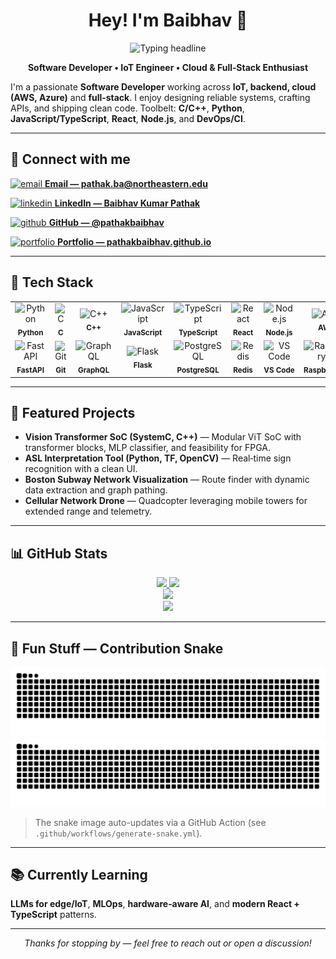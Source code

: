 <div align="center">

# Hey! I'm Baibhav 👋

<img src="https://readme-typing-svg.demolab.com?font=Fira+Code&size=28&pause=1200&center=true&vCenter=true&width=900&lines=Software+Developer+%7C+IoT+Engineer+%7C+Full-Stack;Building+Cloud+%2B+Edge+Systems;Learning+LLMs+for+IoT;Open+to+collabs+%26+interesting+projects" alt="Typing headline" />

**Software Developer • IoT Engineer • Cloud & Full‑Stack Enthusiast**

</div>

I'm a passionate **Software Developer** working across **IoT, backend, cloud (AWS, Azure)** and **full‑stack**. I enjoy designing reliable systems, crafting APIs, and shipping clean code. Toolbelt: **C/C++**, **Python**, **JavaScript/TypeScript**, **React**, **Node.js**, and **DevOps/CI**.

---

## 🔗 Connect with me

<p>
  <a href="mailto:pathak.ba@northeastern.edu" target="_blank">
    <img src="https://cdn.jsdelivr.net/gh/simple-icons/simple-icons/icons/gmail.svg" width="28" alt="email" />
    <b>  Email — pathak.ba@northeastern.edu</b>
  </a>
</p>
<p>
  <a href="https://www.linkedin.com/in/baibhav-kumar-pathak-b806aa13b/" target="_blank">
    <img src="https://cdn.jsdelivr.net/gh/devicons/devicon/icons/linkedin/linkedin-original.svg" width="28" alt="linkedin"/>
    <b>  LinkedIn — Baibhav Kumar Pathak</b>
  </a>
</p>
<p>
  <a href="https://github.com/pathakbaibhav" target="_blank">
    <img src="https://cdn.jsdelivr.net/gh/devicons/devicon/icons/github/github-original.svg" width="28" alt="github"/>
    <b>  GitHub — @pathakbaibhav</b>
  </a>
</p>
<p>
  <a href="https://pathakbaibhav.github.io/Portfolio/" target="_blank">
    <img src="https://cdn.jsdelivr.net/gh/simple-icons/simple-icons/icons/firefoxbrowser.svg" width="28" alt="portfolio"/>
    <b>  Portfolio — pathakbaibhav.github.io</b>
  </a>
</p>

---

## 🧰 Tech Stack

<div align="center">

<table>
  <tr>
    <td align="center" width="110">
      <img src="https://cdn.jsdelivr.net/gh/devicons/devicon/icons/python/python-original.svg" width="56" alt="Python"/><br/>
      <sub><b>Python</b></sub>
    </td>
    <td align="center" width="110">
      <img src="https://cdn.jsdelivr.net/gh/devicons/devicon/icons/c/c-original.svg" width="56" alt="C"/><br/>
      <sub><b>C</b></sub>
    </td>
    <td align="center" width="110">
      <img src="https://cdn.jsdelivr.net/gh/devicons/devicon/icons/cplusplus/cplusplus-original.svg" width="56" alt="C++"/><br/>
      <sub><b>C++</b></sub>
    </td>
    <td align="center" width="110">
      <img src="https://cdn.jsdelivr.net/gh/devicons/devicon/icons/javascript/javascript-original.svg" width="56" alt="JavaScript"/><br/>
      <sub><b>JavaScript</b></sub>
    </td>
    <td align="center" width="110">
      <img src="https://cdn.jsdelivr.net/gh/devicons/devicon/icons/typescript/typescript-original.svg" width="56" alt="TypeScript"/><br/>
      <sub><b>TypeScript</b></sub>
    </td>
    <td align="center" width="110">
      <img src="https://cdn.jsdelivr.net/gh/devicons/devicon/icons/react/react-original.svg" width="56" alt="React"/><br/>
      <sub><b>React</b></sub>
    </td>
    <td align="center" width="110">
      <img src="https://cdn.jsdelivr.net/gh/devicons/devicon/icons/nodejs/nodejs-original.svg" width="56" alt="Node.js"/><br/>
      <sub><b>Node.js</b></sub>
    </td>
    <td align="center" width="110">
      <img src="https://cdn.jsdelivr.net/gh/devicons/devicon/icons/amazonwebservices/amazonwebservices-original.svg" width="56" alt="AWS"/><br/>
      <sub><b>AWS</b></sub>
    </td>
    <td align="center" width="110">
      <img src="https://cdn.jsdelivr.net/gh/devicons/devicon/icons/azure/azure-original.svg" width="56" alt="Azure"/><br/>
      <sub><b>Azure</b></sub>
    </td>
    <td align="center" width="110">
      <img src="https://cdn.jsdelivr.net/gh/devicons/devicon/icons/docker/docker-original.svg" width="56" alt="Docker"/><br/>
      <sub><b>Docker</b></sub>
    </td>
  </tr>
  <tr>
    <td align="center" width="110">
      <img src="https://cdn.jsdelivr.net/gh/devicons/devicon/icons/fastapi/fastapi-original.svg" width="56" alt="FastAPI"/><br/>
      <sub><b>FastAPI</b></sub>
    </td>
    <td align="center" width="110">
      <img src="https://cdn.jsdelivr.net/gh/devicons/devicon/icons/git/git-original.svg" width="56" alt="Git"/><br/>
      <sub><b>Git</b></sub>
    </td>
    <td align="center" width="110">
      <img src="https://cdn.jsdelivr.net/gh/devicons/devicon/icons/graphql/graphql-plain.svg" width="56" alt="GraphQL"/><br/>
      <sub><b>GraphQL</b></sub>
    </td>
    <td align="center" width="110">
      <img src="https://cdn.jsdelivr.net/gh/devicons/devicon/icons/flask/flask-original.svg" width="56" alt="Flask"/><br/>
      <sub><b>Flask</b></sub>
    </td>
    <td align="center" width="110">
      <img src="https://cdn.jsdelivr.net/gh/devicons/devicon/icons/postgresql/postgresql-original.svg" width="56" alt="PostgreSQL"/><br/>
      <sub><b>PostgreSQL</b></sub>
    </td>
    <td align="center" width="110">
      <img src="https://cdn.jsdelivr.net/gh/devicons/devicon/icons/redis/redis-original.svg" width="56" alt="Redis"/><br/>
      <sub><b>Redis</b></sub>
    </td>
    <td align="center" width="110">
      <img src="https://cdn.jsdelivr.net/gh/devicons/devicon/icons/vscode/vscode-original.svg" width="56" alt="VS Code"/><br/>
      <sub><b>VS Code</b></sub>
    </td>
    <td align="center" width="110">
      <img src="https://cdn.jsdelivr.net/gh/devicons/devicon/icons/raspberrypi/raspberrypi-original.svg" width="56" alt="Raspberry Pi"/><br/>
      <sub><b>Raspberry Pi</b></sub>
    </td>
    <td align="center" width="110">
      <img src="https://cdn.jsdelivr.net/gh/devicons/devicon/icons/arduino/arduino-original.svg" width="56" alt="Arduino"/><br/>
      <sub><b>Arduino</b></sub>
    </td>
    <td align="center" width="110">
      <img src="https://cdn.jsdelivr.net/gh/devicons/devicon/icons/linux/linux-original.svg" width="56" alt="Linux"/><br/>
      <sub><b>Linux</b></sub>
    </td>
  </tr>
</table>

</div>

---

## 🧪 Featured Projects
- **Vision Transformer SoC (SystemC, C++)** — Modular ViT SoC with transformer blocks, MLP classifier, and feasibility for FPGA.
- **ASL Interpretation Tool (Python, TF, OpenCV)** — Real‑time sign recognition with a clean UI.
- **Boston Subway Network Visualization** — Route finder with dynamic data extraction and graph pathing.
- **Cellular Network Drone** — Quadcopter leveraging mobile towers for extended range and telemetry.

---

## 📊 GitHub Stats

<div align="center">

<a href="https://github.com/pathakbaibhav">
  <img height="165" src="https://github-readme-stats.vercel.app/api?username=pathakbaibhav&show_icons=true&theme=dark&count_private=true&hide_border=true" />
</a>
<a href="https://github.com/pathakbaibhav">
  <img height="165" src="https://github-readme-stats.vercel.app/api/top-langs/?username=pathakbaibhav&layout=compact&theme=dark&hide_border=true&langs_count=8" />
</a>

<br/>

<img src="https://streak-stats.demolab.com?user=pathakbaibhav&theme=dark&date_format=M%20j%5B%2C%20Y%5D&hide_border=true" height="165"/>

<br/>

<img src="https://github-readme-activity-graph.vercel.app/graph?username=pathakbaibhav&theme=github-dark&hide_border=true" />

</div>

---

## 🐍 Fun Stuff — Contribution Snake
<p align="center">
  <img src="https://raw.githubusercontent.com/pathakbaibhav/pathakbaibhav/output/snake.svg#gh-light-mode-only" alt="snake light"/>
  <img src="https://raw.githubusercontent.com/pathakbaibhav/pathakbaibhav/output/snake-dark.svg#gh-dark-mode-only" alt="snake dark"/>
</p>

> The snake image auto-updates via a GitHub Action (see `.github/workflows/generate-snake.yml`).

---

## 📚 Currently Learning
**LLMs for edge/IoT**, **MLOps**, **hardware‑aware AI**, and **modern React + TypeScript** patterns.

---

<div align="center">

*Thanks for stopping by — feel free to reach out or open a discussion!*

</div>
